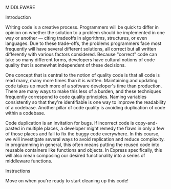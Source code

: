 MIDDLEWARE

Introduction

Writing code is a creative process. Programmers will be quick to differ in opinion on whether the solution to a problem should be implemented in one way or another — citing tradeoffs in algorithms, structures, or even languages. Due to these trade-offs, the problems programmers face most frequently will have several different solutions, all correct but all written differently with various factors considered. Because "correct" code can take so many different forms, developers have cultural notions of code quality that is somewhat independent of these decisions.

One concept that is central to the notion of quality code is that all code is read many, many more times than it is written. Maintaining and updating code takes up much more of a software developer's time than production. There are many ways to make this less of a burden, and these techniques frequently correspond to code quality principles. Naming variables consistently so that they're identifiable is one way to improve the readability of a codebase. Another pillar of code quality is avoiding duplication of code within a codebase.

Code duplication is an invitation for bugs. If incorrect code is copy-and-pasted in multiple places, a developer might remedy the flaws in only a few of those places and fail to fix the buggy code everywhere. In this course, we will investigate several ways to avoid replication and reduce complexity. In programming in general, this often means putting the reused code into reusable containers like functions and objects. In Express specifically, this will also mean composing our desired functionality into a series of middleware functions.

Instructions

Move on when you're ready to start cleaning up this code!
